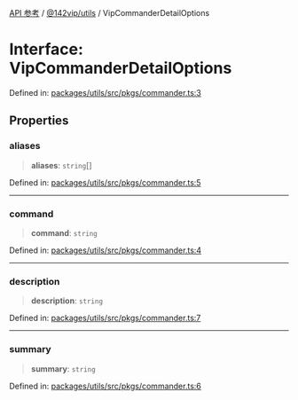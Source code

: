 [API 参考](../wiki/Home) / [@142vip/utils](../wiki/@142vip.utils) / VipCommanderDetailOptions

# Interface: VipCommanderDetailOptions

Defined in: [packages/utils/src/pkgs/commander.ts:3](https://github.com/142vip/core-x/blob/15d5bc9ef4bece78c0e60bdf074a2d245f625100/packages/utils/src/pkgs/commander.ts#L3)

## Properties

### aliases

> **aliases**: `string`\[]

Defined in: [packages/utils/src/pkgs/commander.ts:5](https://github.com/142vip/core-x/blob/15d5bc9ef4bece78c0e60bdf074a2d245f625100/packages/utils/src/pkgs/commander.ts#L5)

***

### command

> **command**: `string`

Defined in: [packages/utils/src/pkgs/commander.ts:4](https://github.com/142vip/core-x/blob/15d5bc9ef4bece78c0e60bdf074a2d245f625100/packages/utils/src/pkgs/commander.ts#L4)

***

### description

> **description**: `string`

Defined in: [packages/utils/src/pkgs/commander.ts:7](https://github.com/142vip/core-x/blob/15d5bc9ef4bece78c0e60bdf074a2d245f625100/packages/utils/src/pkgs/commander.ts#L7)

***

### summary

> **summary**: `string`

Defined in: [packages/utils/src/pkgs/commander.ts:6](https://github.com/142vip/core-x/blob/15d5bc9ef4bece78c0e60bdf074a2d245f625100/packages/utils/src/pkgs/commander.ts#L6)
